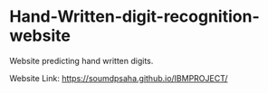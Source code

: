 # Hand-Written-digit-recognition-website
Website predicting hand written digits.

Website Link: https://soumdpsaha.github.io/IBMPROJECT/

